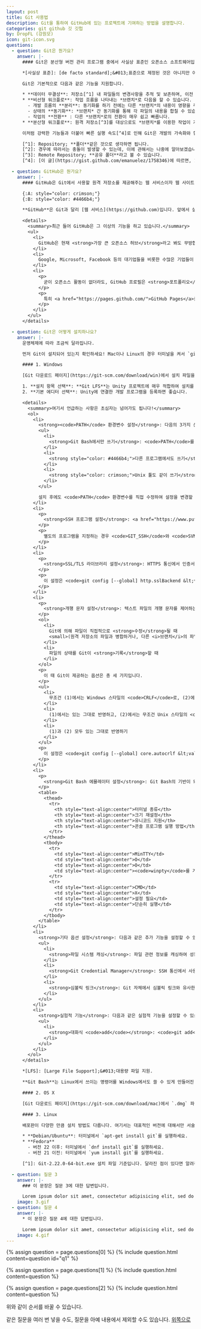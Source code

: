```yaml
---
layout: post
title: Git 사용법
description: Git을 통하여 GitHub에 있는 프로젝트에 기여하는 방법을 설명합니다.
categories: git github 깃 깃헙
by: DropFL (강원모)
icon: git-icon.svg
questions:
  - question: Git은 뭔가요?
    answer: |-
      #### Git은 분산형 버전 관리 프로그램 중에서 사실상 표준인 오픈소스 소프트웨어입니다.

      *[사실상 표준]: [de facto standard];&#013;표준으로 제정된 것은 아니지만 이미 많은 사람이 사용하여 표준과도 같음을 의미합니다.

      Git은 기본적으로 다음과 같은 기능을 지원합니다.

      * **데이터 무결성**: 저장소[^1] 내 파일들의 변경사항을 추적 및 보존하며, 이전 상태로 복구하는 것도 가능합니다.
      * **비선형 워크플로**: 작업 흐름을 나타내는 *브랜치*로 다음을 할 수 있습니다.
        - 개발 흐름의 **분리**: 동기화를 하기 전에는 다른 *브랜치*의 내용이 영향을 주지 않습니다.
        - 상태의 **동기화**: *브랜치* 간 동기화를 통해 각 파일의 내용을 합칠 수 있습니다.[^2]
        - 작업의 **전환** : 다른 *브랜치*로의 전환이 매우 쉽고 빠릅니다.
      * **분산형 워크플로**: 원격 저장소[^3]를 대상으로도 *브랜치*를 이용한 작업이 가능합니다.

      이처럼 강력한 기능들과 더불어 빠른 실행 속도[^4]로 인해 Git은 개발의 가속화와 협업의 간편화를 이뤘고, 그에 따라 최근에는 **개발자가 반드시 쓸 줄 알아야 하는 툴**이 되었습니다.

      [^1]: Repository; **폴더**같은 것으로 생각하면 됩니다.
      [^2]: 경우에 따라서는 충돌이 발생할 수 있는데, 이에 관해서는 나중에 알아보겠습니다.
      [^3]: Remote Repository; **공유 폴더**라고 볼 수 있습니다.
      [^4]: [이 글](https://gist.github.com/emanuelez/1758346)에 따르면, 1326개의 폴더와 19384개 파일로 구성된 저장소를 탐색하는 데에 16초, 캐시를 사용하면 **0.17초**가 소요되었습니다.

  - question: GitHub은 뭔가요?
    answer: |-
      #### GitHub은 Git에서 사용할 원격 저장소를 제공해주는 웹 서비스이자 웹 사이트입니다.

      {:A: style="color: crimson;"}
      {:B: style="color: #4466b4;"}

      **GitHub**은 Git과 달리 [웹 서비스](https://github.com)입니다. 앞에서 살짝 언급한 **원격 저장소**는 쉽게 말하면 클라우드에 있는 폴더를 의미하는데, GitHub은 그것을 지원하는 **클라우드 스토리지** 서비스라고 볼 수 있습니다. 즉, **Git**{:A}은 **로컬**에서 작동하는 프로그램이고, **GitHub**{:B}은 그와 연동되는 **인터넷** 상의 서버입니다.

      <details>
        <summary>최근 들어 GitHub은 그 이상의 기능을 하고 있습니다.</summary>
        <ul>
          <li>
            GitHub은 현재 <strong>가장 큰 오픈소스 허브</strong>라고 봐도 무방합니다. <a href="https://github.com/python/cpython">Python</a>, <a href="https://github.com/torvalds/linux">리눅스</a>, <a href="https://github.com/git/git">Git</a>, 심지어는 <a href="https://github.com/microsoft/calculator">Windows 계산기</a>도 GitHub의 원격 저장소에 업로드되어 있습니다. 그리고 이러한 오픈소스 프로젝트가 수많은 사람들에 의해 개발되고 있습니다.
          </li>
          <li>
            Google, Microsoft, Facebook 등의 대기업들을 비롯한 수많은 기업들이 여기에 참여하고 있는데, 그에 따라 GitHub에서의 오픈소스 활동 자체가 <strong>취업의 기회</strong>를 제공하는 경우도 많습니다.
          </li>
          <li>
            <p>
              굳이 오픈소스 활동이 없더라도, GitHub 프로필은 <strong>포트폴리오</strong>로 활용될 수 있습니다. 최근에는 개발자 포트폴리오를 GitHub 프로필 링크로 대체하는 경우도 있습니다. Git 및 GitHub 경험은 사실상 필수라고 여기며, 여러분의 원격 저장소를 둘러보는 것이 <strong>여러분의 실력을 확인하는 가장 쉽고 직관적인 방법</strong>이기 때문입니다.
            </p>
            <p>
              특히 <a href="https://pages.github.com/">GitHub Pages</a>를 통해 웹 사이트 형태의 포트폴리오를 제작하거나, 블로그를 운영하는 등의 작업을 비교적 손쉽게 만들 수 있습니다. 이 사이트 또한 GitHub Pages로 만들어 졌습니다.
            </p>
          </li>
        </ul>
      </details>

  - question: Git은 어떻게 설치하나요?
    answer: |-
      운영체제에 따라 조금씩 달라집니다.

      먼저 Git이 설치되어 있는지 확인하세요! Mac이나 Linux의 경우 터미널을 켜서 `git --version`을 쳤을 때, 버전 명이 나온다면 해당 버전의 Git이 설치된 것입니다. Windows의 경우, Git Bash가 존재하거나 CMD에서 `git --version`을 입력했을 때 버전 명이 나온다면 Git이 설치된 것입니다. 이는 설치 후 확인할 때에도 적용할 수 있습니다.

      #### 1. Windows

      [Git 다운로드 페이지](https://git-scm.com/download/win)에서 설치 파일을 받고 실행합니다. 보통 Next를 계속 눌러도 무방하나, 다소 유의해야 하는 설정 항목은 다음과 같습니다.[^1]

      1. **설치 항목 선택**: **Git LFS**는 Unity 프로젝트에 매우 적합하여 설치를 추천합니다.
      2. **기본 에디터 선택**: Unity에 연결한 개발 프로그램을 등록하면 좋습니다.

      <details>
        <summary>여기서 언급하는 사항은 초심자는 넘어가도 됩니다!</summary>
        <ol>
          <li>
            <strong><code>PATH</code> 환경변수 설정</strong>: 다음의 3가지 선택지가 있습니다.
            <ul>
              <li>
                <strong>Git Bash에서만 쓰기</strong>: <code>PATH</code>를 수정하지 않아 Git Bash를 제외한 다른 프로그램에서 Git을 쓸 수 없습니다.
              </li>
              <li>
                <strong style="color: #4466b4;">다른 프로그램에서도 쓰기</strong>: <code>PATH</code>를 수정하여 CMD 등에서 <code>git</code> 명령어를 쓸 수 있게 합니다. Visual Studio를 비롯하여 많은 개발 툴이 Git과 연동되기 때문에, 가장 추천되는 기본 선택지입니다.
              </li>
              <li>
                <strong style="color: crimson;">Unix 툴도 같이 쓰기</strong>: <code>PATH</code>에 Unix에서 쓰이는 프로그램에 대한 경로도 추가합니다. 단, 기존 CMD 등에서 사용되는 커맨드의 일부를 덮어씌우기 때문에 일반적으로 추천되지 않습니다.
              </li>
            </ul>

            설치 후에도 <code>PATH</code> 환경변수를 직접 수정하여 설정을 변경할 수 있습니다.
          </li>
          <li>
            <p>
              <strong>SSH 프로그램 설정</strong>: <a href="https://www.putty.org/">PuTTY</a> 등을 사용하는 경우, Git에 내장된 OpenSSH 기반 클라이언트를 대신하여 사용할 수 있습니다. Git에서 SSH 클라이언트는 원격 저장소 작업 등에 사용됩니다.
            </p>
            <p>
              별도의 프로그램을 지정하는 경우 <code>GIT_SSH</code>와 <code>SVN_SSH</code> 환경 변수를 수정하며, Git은 이 변수가 지정하는 실행 파일을 이용하게 됩니다. 변수가 존재하지 않는 경우, Git 내장 클라이언트를 사용하게 됩니다.
            </p>
          </li>
          <li>
            <p>
              <strong>SSL/TLS 라이브러리 설정</strong>: HTTPS 통신에서 인증서 유효성 검증에 쓰일 라이브러리를 선택합니다. 기본적으로는 OpenSSL을 사용하여 Git에 내장된 `ca-bundle.crt` 파일을 허용된 인증 기관 목록으로 취급합니다. 옵션을 통해 Windows 네이티브 보안 채널 라이브러리를 이용할 수도 있는데, 이 경우 기본적으로 Windows 인증서 저장소를 통해 인증서를 허용하며, 내부망을 통한 인증서 검증을 할 수도 있습니다.
            </p>
            <p>
              이 설정은 <code>git config [--global] http.sslBackend &lt;value&gt;</code>로 수정할 수 있습니다. <code>&lt;value&gt;</code>의 값은 <code>openssl</code>, <code>schannel</code> 중 하나입니다.
            </p>
          </li>
          <li>
            <p>
              <strong>개행 문자 설정</strong>: 텍스트 파일의 개행 문자를 제어하는 방법을 설정합니다. 여기서 개행 문자가 문제되는 경우는 두 가지가 있습니다.
            </p>
            <ol>
              <li>
                Git에 의해 파일이 직접적으로 <strong>수정</strong>될 때
                <small>(원격 저장소의 파일과 병합하거나, 다른 <i>브랜치</i>의 파일 상태를 가져오는 경우)</small>
              </li>
              <li>
                파일의 상태를 Git이 <strong>기록</strong>할 때
              </li>
            </ol>
            <p>
              이 때 Git이 제공하는 옵션은 총 세 가지입니다.
            </p>
            <ul>
              <li>
                무조건 (1)에서는 Windows 스타일의 <code>CRLF</code>로, (2)에서는 Unix 스타일의 <code>LF</code>로 바꾸기
              </li>
              <li>
                (1)에서는 있는 그대로 반영하고, (2)에서는 무조건 Unix 스타일의 <code>LF</code>로 바꾸기
              </li>
              <li>
                (1)과 (2) 모두 있는 그대로 반영하기
              </li>
            </ul>
            <p>
              이 설정은 <code>git config [--global] core.autocrlf &lt;value&gt;</code>로 수정할 수 있고, <code>&lt;value&gt;</code>는 위에서부터 <code>true</code>, <code>input</code>, <code>false</code>에 대응됩니다.
            </p>
          </li>
          <li>
            <p>
              <strong>Git Bash 에뮬레이터 설정</strong>: Git Bash의 기반이 되는 터미널을 지정합니다. 첫번째 옵션은 <a href="https://www.msys2.org/">MSYS2</a>의 터미널인 <a href="https://mintty.github.io/">MinTTY</a>를 사용하는 것이며, 두번째 옵션은 CMD를 사용하는 것입니다. 아래는 두 터미널의 차이점입니다.
            </p>
            <table>
              <thead>
                <tr>
                  <th style="text-align:center">터미널 종류</th>
                  <th style="text-align:center">크기 재설정</th>
                  <th style="text-align:center">유니코드 지원</th>
                  <th style="text-align:center">콘솔 프로그램 실행 방법</th>
                </tr>
              </thead>
              <tbody>
                <tr>
                  <td style="text-align:center">MinTTY</td>
                  <td style="text-align:center">O</td>
                  <td style="text-align:center">O</td>
                  <td style="text-align:center"><code>winpty</code>를 거쳐야 함</td>
                </tr>
                <tr>
                  <td style="text-align:center">CMD</td>
                  <td style="text-align:center">X</td>
                  <td style="text-align:center">설정 필요</td>
                  <td style="text-align:center">단순히 실행</td>
                </tr>
              </tbody>
            </table>
          </li>
          <li>
            <strong>기타 옵션 설정</strong>: 다음과 같은 추가 기능을 설정할 수 있습니다.
            <ul>
              <li>
                <strong>파일 시스템 캐싱</strong>: 파일 관련 정보를 캐싱하여 성능을 높입니다.
              </li>
              <li>
                <strong>Git Credential Manager</strong>: SSH 통신에서 사용자 이름과 암호 등 인증 정보를 Windows 자격 증명 관리자에 저장하고 자동으로 입력해주는 기능을 추가합니다.
              </li>
              <li>
                <strong>심볼릭 링크</strong>: Git 자체에서 심볼릭 링크와 유사한 기능을 하는 파일을 제어합니다. 그러나 Windows Vista 이후로 심볼릭 링크가 기본 기능이 되어 큰 의미는 없을 것으로 보입니다.
              </li>
            </ul>
          </li>
          <li>
            <strong>실험적 기능</strong>: 다음과 같은 실험적 기능을 설정할 수 있습니다.
            <ul>
              <li>
                <strong>대화식 <code>add</code></strong>: <code>git add</code> 커맨드의 기본 동작이 대화식으로 변경됩니다. 이는 옵션으로 대화식 실행 여부를 결정하는 것보다 속도가 빠르지만, 안정성을 보장할 수 없습니다.
              </li>
            </ul>
          </li>
        </ol>
      </details>

      *[LFS]: [Large File Support];&#013;대용량 파일 지원.

      **Git Bash**는 Linux에서 쓰이는 명령어를 Windows에서도 쓸 수 있게 만들어진 CMD같은 프로그램입니다. `git` 커맨드 예시는 **Linux를 기준으로 작성된 경우가 많으므로**, 충분한 이해가 없다면 Git Bash를 사용하는 것을 추천합니다.

      #### 2. OS X

      [Git 다운로드 페이지](https://git-scm.com/download/mac)에서 `.dmg` 파일을 받고 실행합니다. 이후 그 내부의 `.pkg` 파일을 실행하여 Git을 설치합니다. 별다른 설정 없이 계속 진행하여 설치해도 무방합니다.

      #### 3. Linux

      배포판이 다양한 만큼 설치 방법도 다릅니다. 여기서는 대표적인 버전에 대해서만 서술하며, 정확한 정보는 [이 페이지](https://git-scm.com/download/linux)에서 확인하시기 바랍니다.

      * **Debian/Ubuntu**: 터미널에서 `apt-get install git`를 실행하세요.
      * **Fedora**
        - 버전 22 이후: 터미널에서 `dnf install git`를 실행하세요.
        - 버전 21 이전: 터미널에서 `yum install git`를 실행하세요.

      [^1]: Git-2.22.0-64-bit.exe 설치 파일 기준입니다. 달라진 점이 있다면 알려주세요!

  - question: 질문 3
    answer: |-
      ### 이 문장은 질문 3에 대한 답변입니다.

      Lorem ipsum dolor sit amet, consectetur adipisicing elit, sed do eiusmod tempor incididunt ut labore et dolore magna aliqua. Ut enim ad minim veniam, quis nostrud exercitation ullamco laboris nisi ut aliquip ex ea commodo consequat. Duis aute irure dolor in reprehenderit in voluptate velit esse cillum dolore eu fugiat nulla pariatur. Excepteur sint occaecat cupidatat non proident, sunt in culpa qui officia deserunt mollit anim id est laborum.
    image: 3.gif
  - question: 질문 4
    answer: |-
      * 이 문장은 질문 4에 대한 답변입니다.

      Lorem ipsum dolor sit amet, consectetur adipisicing elit, sed do eiusmod tempor incididunt ut labore et dolore magna aliqua. Ut enim ad minim veniam, quis nostrud exercitation ullamco laboris nisi ut aliquip ex ea commodo consequat. Duis aute irure dolor in reprehenderit in voluptate velit esse cillum dolore eu fugiat nulla pariatur. Excepteur sint occaecat cupidatat non proident, sunt in culpa qui officia deserunt mollit anim id est laborum.
    image: 4.gif
---
```


{% assign question = page.questions[0] %}
{% include question.html content=question id="q1" %}

{% assign question = page.questions[1] %}
{% include question.html content=question %}

{% assign question = page.questions[2] %}
{% include question.html content=question %}

위와 같이 순서를 바꿀 수 있습니다.

같은 질문을 여러 번 넣을 수도, 질문을 아예 내용에서 제외할 수도 있습니다. [위쪽으로](#q1)
